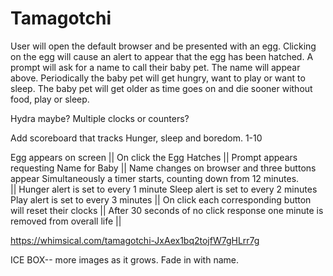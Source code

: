# Tamagotchi

User will open the default browser and be presented with an egg. Clicking on the egg will cause an alert to appear that the egg has been hatched. A prompt will ask for a name to call their baby pet. The name will appear above. Periodically the baby pet will get hungry, want to play or want to sleep. The baby pet will get older as time goes on and die sooner without food, play or sleep. 

                                    
Hydra maybe?
Multiple clocks or counters?

Add scoreboard that tracks Hunger, sleep and boredom. 1-10

Egg appears on screen
||
On click the Egg Hatches
||
Prompt appears requesting Name for Baby
||
Name changes on browser and three buttons appear 
Simultaneously a timer starts, counting down from 12 minutes.  
||
Hunger alert is set to every 1 minute
Sleep alert is set to every 2 minutes
Play alert is set to every 3 minutes
||
On click each corresponding button will reset their clocks
||
After 30 seconds of no click response one minute is removed from overall life
||

https://whimsical.com/tamagotchi-JxAex1bq2tojfW7gHLrr7g



ICE BOX-- more images as it grows. Fade in with name.
